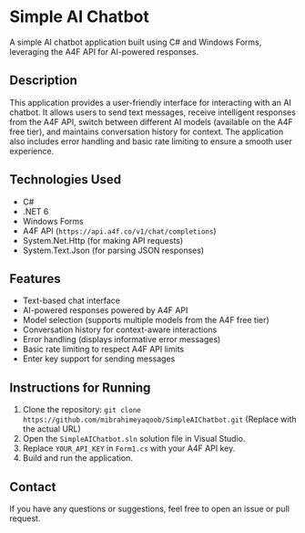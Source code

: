 # Simple AI Chatbot

A simple AI chatbot application built using C# and Windows Forms, leveraging the A4F API for AI-powered responses.

## Description

This application provides a user-friendly interface for interacting with an AI chatbot. It allows users to send text messages, receive intelligent responses from the A4F API, switch between different AI models (available on the A4F free tier), and maintains conversation history for context. The application also includes error handling and basic rate limiting to ensure a smooth user experience.

## Technologies Used

*   C#
*   .NET 6
*   Windows Forms
*   A4F API (`https://api.a4f.co/v1/chat/completions`)
*   System.Net.Http (for making API requests)
*   System.Text.Json (for parsing JSON responses)

## Features

*   Text-based chat interface
*   AI-powered responses powered by A4F API
*   Model selection (supports multiple models from the A4F free tier)
*   Conversation history for context-aware interactions
*   Error handling (displays informative error messages)
*   Basic rate limiting to respect A4F API limits
*   Enter key support for sending messages

## Instructions for Running

1.  Clone the repository: `git clone https://github.com/mibrahimeyaqoob/SimpleAIChatbot.git` (Replace with the actual URL)
2.  Open the `SimpleAIChatbot.sln` solution file in Visual Studio.
3.  Replace `YOUR_API_KEY` in `Form1.cs` with your A4F API key.
4.  Build and run the application.

## Contact

If you have any questions or suggestions, feel free to open an issue or pull request.
